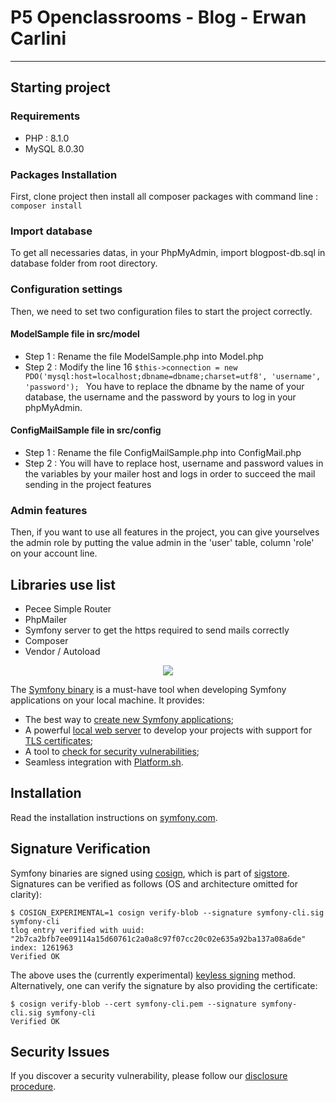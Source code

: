 # P5 Openclassrooms - Blog - Erwan Carlini

---------------

## Starting project


### Requirements

- PHP : 8.1.0
- MySQL 8.0.30

### Packages Installation

First, clone project then install all composer packages with command line : ``composer install``

### Import database

To get all necessaries datas, in your PhpMyAdmin, import blogpost-db.sql in database folder from root directory.

### Configuration settings

Then, we need to set two configuration files to start the project correctly.  

#### ModelSample file in src/model

* Step 1 : Rename the file ModelSample.php into Model.php  
* Step 2 : Modify the line 16 `$this->connection = new PDO('mysql:host=localhost;dbname=dbname;charset=utf8', 'username', 'password'); ` 
You have to replace the dbname by the name of your database, the username and the password by yours to log in your phpMyAdmin.  

#### ConfigMailSample file in src/config

* Step 1 : Rename the file ConfigMailSample.php into ConfigMail.php  
* Step 2 : You will have to replace host, username and password values in the variables by your mailer host and logs in order to succeed the mail sending in the project features  

### Admin features

Then, if you want to use all features in the project, you can give yourselves the admin role by putting the value admin in the 'user' table, column 'role' on your account line.  

## Libraries use list

* Pecee Simple Router  
* PhpMailer  
* Symfony server to get the https required to send mails correctly  
* Composer  
* Vendor / Autoload  

<p align="center"><a href="https://symfony.com" target="_blank">
    <img src="https://symfony.com/logos/symfony_black_02.svg">
</a></p>

The [Symfony binary][1] is a must-have tool when developing Symfony applications
on your local machine. It provides:

* The best way to [create new Symfony applications][2];
* A powerful [local web server][3] to develop your projects with support for [TLS certificates][4];
* A tool to [check for security vulnerabilities][5];
* Seamless integration with [Platform.sh][6].

Installation
------------

Read the installation instructions on [symfony.com][7].

Signature Verification
----------------------

Symfony binaries are signed using [cosign][8], which is part of [sigstore][9].
Signatures can be verified as follows (OS and architecture omitted for clarity):

```console
$ COSIGN_EXPERIMENTAL=1 cosign verify-blob --signature symfony-cli.sig symfony-cli
tlog entry verified with uuid: "2b7ca2bfb7ee09114a15d60761c2a0a8c97f07cc20c02e635a92ba137a08a6de" index: 1261963
Verified OK
```

The above uses the (currently experimental) [keyless signing][10] method.
Alternatively, one can verify the signature by also providing the certificate:

```console
$ cosign verify-blob --cert symfony-cli.pem --signature symfony-cli.sig symfony-cli
Verified OK
```

Security Issues
---------------

If you discover a security vulnerability, please follow our [disclosure procedure][11].

[1]: https://symfony.com/download
[2]: https://symfony.com/doc/current/setup.html#creating-symfony-applications
[3]: https://symfony.com/doc/current/setup/symfony_server.html
[4]: https://symfony.com/doc/current/setup/symfony_server.html#enabling-tls
[5]: https://symfony.com/doc/current/setup.html#security-checker
[6]: https://symfony.com/cloud
[7]: https://symfony.com/download
[8]: https://github.com/SigStore/cosign
[9]: https://www.sigstore.dev/
[10]: https://github.com/sigstore/cosign/blob/main/KEYLESS.md
[11]: https://symfony.com/security
